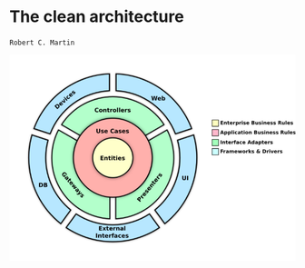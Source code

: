 # The clean architecture
`Robert C. Martin`

![the clean architecture](./the_clean_architecture.png)

